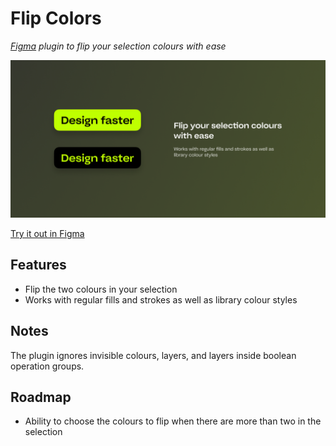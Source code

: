# Flip Colors

_[Figma](https://figma.com/about) plugin to flip your selection colours with ease_

![Plugin Cover](/assets/cover.png)

[Try it out in Figma](https://figma.com/community/plugin/1124356039161054553)

## Features

- Flip the two colours in your selection
- Works with regular fills and strokes as well as library colour styles

## Notes

The plugin ignores invisible colours, layers, and layers inside boolean operation groups.

## Roadmap

- Ability to choose the colours to flip when there are more than two in the selection